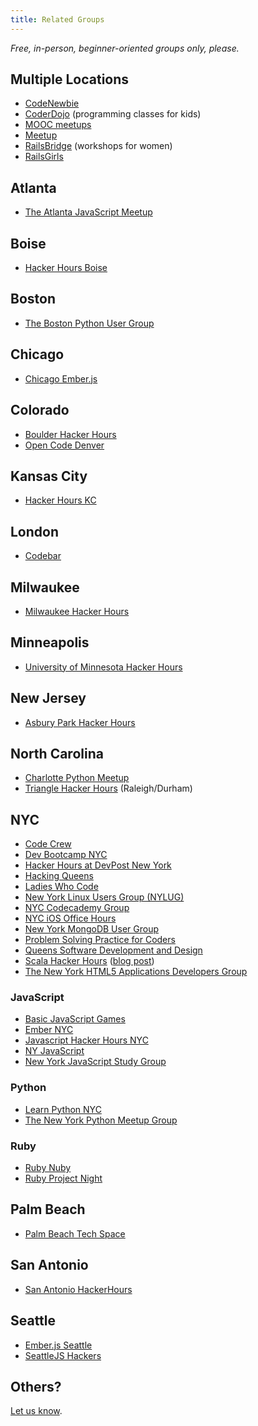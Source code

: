 ```yaml
---
title: Related Groups
---
```


*Free, in-person, beginner-oriented groups only, please.*

## Multiple Locations

* [CodeNewbie](http://www.codenewbie.org/meetup-events)
* [CoderDojo](http://coderdojo.com/) (programming classes for kids)
* [MOOC meetups](http://moocs.meetup.com/)
* [Meetup](http://www.meetup.com/find/?categories=34)
* [RailsBridge](http://www.railsbridge.org/) (workshops for women)
* [RailsGirls](http://railsgirls.com/)

## Atlanta

* [The Atlanta JavaScript Meetup](http://www.meetup.com/AtlantaJavaScript/)

## Boise

* [Hacker Hours Boise](http://hackerhoursboise.github.io/)

## Boston

* [The Boston Python User Group](http://www.meetup.com/bostonpython/)

## Chicago

* [Chicago Ember.js](http://www.meetup.com/Chicago-Ember-js/)

## Colorado

* [Boulder Hacker Hours](https://www.meetup.com/Boulder-Hacker-Hours)
* [Open Code Denver](https://www.meetup.com/Open-Code-Denver/)

## Kansas City

* [Hacker Hours KC](http://www.meetup.com/Hacker-Hours-KC/)

## London

* [Codebar](http://codebar.io)

## Milwaukee

* [Milwaukee Hacker Hours](https://www.meetup.com/Milwaukee-Hacker-Hours)

## Minneapolis

* [University of Minnesota Hacker Hours](http://umnhackerhours.github.io/)

## New Jersey

* [Asbury Park Hacker Hours](https://www.meetup.com/Asbury-Park-Hacker-Hours/)

## North Carolina

* [Charlotte Python Meetup](http://www.meetup.com/python-charlotte/)
* [Triangle Hacker Hours](http://www.meetup.com/trianglehackerhours/) (Raleigh/Durham)

## NYC

* [Code Crew](http://www.meetup.com/codecrewny/)
* [Dev Bootcamp NYC](http://www.meetup.com/DBC-NYC/)
* [Hacker Hours at DevPost New York](http://www.meetup.com/Hacker-Hours-at-Devpost-New-York/)
* [Hacking Queens](https://www.meetup.com/hackingqueens/)
* [Ladies Who Code](http://www.meetup.com/Ladies-Who-Code/)
* [New York Linux Users Group (NYLUG)](https://www.meetup.com/nylug-meetings)
* [NYC Codecademy Group](http://www.meetup.com/NYC-Codecademy-Group/)
* [NYC iOS Office Hours](http://www.meetup.com/NYC-iOS-Office-Hours/)
* [New York MongoDB User Group](http://www.meetup.com/New-York-MongoDB-User-Group/)
* [Problem Solving Practice for Coders](http://www.meetup.com/problemsolving/)
* [Queens Software Development and Design](http://www.meetup.com/Queens-Bayside-Sofware-Development-and-Design/)
* [Scala Hacker Hours](http://www.meetup.com/Scala-Hacker-Hours/) ([blog post](http://tech.gilt.com/2013/07/17/attend-our-first-ever-scala-hacker-hours-meetup-on/))
* [The New York HTML5 Applications Developers Group](http://www.meetup.com/html5-app-developers/)

### JavaScript

* [Basic JavaScript Games](https://www.meetup.com/Basic-Javascript-Games/)
* [Ember NYC](http://www.meetup.com/EmberJS-NYC/)
* [Javascript Hacker Hours NYC](https://www.meetup.com/Javascript-Hacker-Hours-NYC/)
* [NY JavaScript](http://www.meetup.com/NY-JavaScript/)
* [New York JavaScript Study Group](http://www.meetup.com/New-York-JavaScript-Study-Group/)

### Python

* [Learn Python NYC](http://www.meetup.com/learn-python-nyc/)
* [The New York Python Meetup Group](http://www.meetup.com/nycpython/)

### Ruby

* [Ruby Nuby](http://www.meetup.com/ruby-nuby-info/)
* [Ruby Project Night](http://www.meetup.com/Ruby-Project-Night-NYC/)

## Palm Beach

* [Palm Beach Tech Space](https://www.meetup.com/Palm-Beach-Tech-Space/)

## San Antonio

* [San Antonio HackerHours](https://www.meetup.com/San-Antonio-HackerHours)

## Seattle

* [Ember.js Seattle](http://www.meetup.com/Ember-js-Seattle-Meetup/)
* [SeattleJS Hackers](https://www.meetup.com/seattlejshackers/)

## Others?

[Let us know](https://github.com/afeld/hackerhours.org/issues/new).
